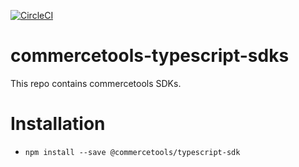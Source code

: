 [![CircleCI](https://circleci.com/gh/commercetools/commercetools-typescript-sdks/tree/master.svg?style=svg&circle-token=7a93133a45212d777d0fc3c5a3af660e65bc4881)](https://circleci.com/gh/commercetools/commercetools-typescript-sdks/tree/master)

# commercetools-typescript-sdks

This repo contains commercetools SDKs.

# Installation

- `npm install --save @commercetools/typescript-sdk`
